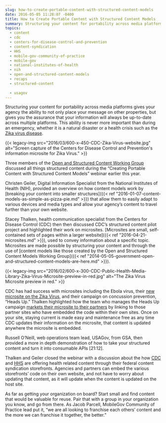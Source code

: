 ```yaml
---
slug: how-to-create-portable-content-with-structured-content-models
date: 2016-05-05 11:28:07 -0400
title: How to Create Portable Content with Structured Content Models
summary: Structuring your content for portability across media platforms gives your agency the ability to not only place your message on other properties, but gives you the assurance that your information will always be up-to-date across multiple platforms. This ability is never more important than during an emergency, whether it is a natural disaster or a
topics:
  - content
  - cdc
  - centers-for-disease-control-and-prevention
  - content-syndication
  - HHS
  - mobile-gov-community-of-practice
  - mobile-gov
  - national-institutes-of-health
  - nih
  - open-and-structured-content-models
  - recaps
  - structured-content
  
  - usagov
---
```


Structuring your content for portability across media platforms gives your agency the ability to not only place your message on other properties, but gives you the assurance that your information will always be up-to-date across multiple platforms. This ability is never more important than during an emergency, whether it is a natural disaster or a health crisis such as the [Zika virus disease](http://www.cdc.gov/zika/).

{{< legacy-img src="2016/03/600-x-450-CDC-Zika-Virus-website.jpg" alt="Screen capture of the Centers for Disease Control and Prevention's information microsite for Zika Virus." >}}

Three members of the [Open and Structured Content Working Group](http://gsa.github.io/Open-And-Structured-Content-Models/) discussed all things structured content during the “Creating Portable Content with Structured Content Models” webinar earlier this year.

Christen Geiler, Digital Information Specialist from the National Institutes of Health (NIH), provided an overview on how content models work by [breaking your content into smaller structures]({{< ref "2016-01-07-content-models-as-simple-as-pizza-pie.md" >}}) that allow them to easily adapt to various devices and media types and allow your agency’s content to travel further than your own website.

Stacey Thalken, health communication specialist from the Centers for Disease Control (CDC) then then discussed CDC’s structured content pilot project and highlighted their work on microsites. [Microsites are small, self-contained sets of pages within a larger website]({{< ref "2016-04-21-microsites.md" >}}), used to convey information about a specific topic. Microsites are made possible by structuring your content and through the use of [content models like those created by the Open and Structured Content Models Working Group]({{< ref "2014-05-05-government-open-and-structured-content-models-are-here.md" >}}).

{{< legacy-img src="2016/02/600-x-300-CDC-Public-Health-Media-Library-Zika-Virus-Microsite-preview-in-red.jpg" alt="The Zika Virus Microsite preview in red." >}}

CDC has had success with microsites including the Ebola virus, their [new microsite on the Zika Virus](https://tools.cdc.gov/medialibrary/index.aspx#/microsite/id/234558), and their campaign on concussion prevention, “Heads Up.” Thalken highlighted how the team who manages the Heads Up campaign [markets their microsite to their partners](http://www.cdc.gov/headsup/resources/syndication.html) by linking to those partner sites who have embedded the code within their own sites. Once on your site, staying current is made easy and maintenance free as any time CDC updates their information on the microsite, that content is updated anywhere the microsite is embedded.

Russell O’Neill, web operations team lead, USAGov, from GSA, then provided a more in depth demonstration of how to take your structured content and turn it into consumable APIs [21:12].

Thalken and Geiler closed the webinar with a discussion about the how [CDC](https://tools.cdc.gov/medialibrary/index.aspx#/results) and [HHS](https://syndication.hhs.gov/) are offering health related content through their federal content syndication storefronts. Agencies and partners can embed the various storefronts’ code on their own website, and not have to worry about updating that content, as it will update when the content is updated on the host site.

As far as getting your organization on board? Start small and find content that would be valuable for reuse. Pair that with a group in your organization you know, and go from there. As Jacob Parcell, MobileGov Community of Practice lead put it, “we are all looking to franchise each others’ content and the more we can franchise it together, the better.”